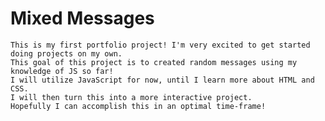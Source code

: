 # Mixed Messages #

    This is my first portfolio project! I'm very excited to get started doing projects on my own. 
    This goal of this project is to created random messages using my knowledge of JS so far! 
    I will utilize JavaScript for now, until I learn more about HTML and CSS. 
    I will then turn this into a more interactive project.
    Hopefully I can accomplish this in an optimal time-frame!
